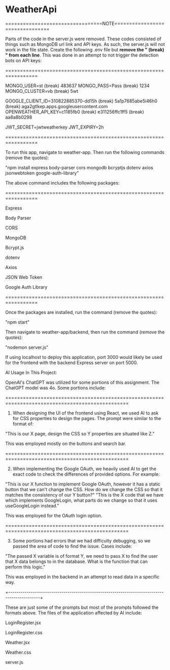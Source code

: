 # WeatherApi

=================================NOTE================================

Parts of the code in the server.js were removed. These codes consisted of things such as
MongoDB url link and API keys. As such, the server.js will not work in the file state. Create
the following .env file but <strong>remove the " (break) " from each line</strong>. This was done in an attempt
to not trigger the detection bots on API keys:

=================================================================

MONGO_USER=st (break) 483637
MONGO_PASS=Pass (break) 1234
MONGO_CLUSTER=vb (break) 5wt

GOOGLE_CLIENT_ID=310822885370-dd15h (break) 5a1p7685abe5i46h0 (break) aga2gtlkep.apps.googleusercontent.com
OPENWEATHER_API_KEY=c1185fb0 (break) e311256ffc1ff5 (break) aa8a8b0298

JWT_SECRET=jwtweatherkey
JWT_EXPIRY=2h

=================================================================

To run this app, navigate to weather-app. Then run the following commands (remove the quotes):

"npm install express body-parser cors mongodb bcryptjs dotenv axios jsonwebtoken google-auth-library"

The above command includes the following packages:

=================================================================

Express

Body Parser

CORS

MongoDB

Bcrypt.js

dotenv

Axios

JSON Web Token

Google Auth Library

=================================================================

Once the packages are installed, run the command (remove the quotes):

"npm start"

Then navigate to weather-app/backend, then run the command (remove the quotes):

"nodemon server.js"

If using localhost to deploy this application, port 3000 would likely be used for the frontend
with the backend Express server on port 5000.

AI Usage In This Project:

OpenAI's ChatGPT was utilized for some portions of this assignment. The ChatGPT model was 4o.
Some portions include:

================================================================================================

1. When designing the UI of the frontend using React, we used AI to ask for CSS properties to
   design the pages. The prompt were similar to the format of:

"This is our X page, design the CSS so Y properties are situated like Z."

This was employed mostly on the buttons and search bar.

================================================================================================

2. When implementing the Google OAuth, we heavily used AI to get the exact code to check the
   differences of provided options. For example:

"This is our X function to implement Google OAuth, however it has a static button that we can't
change the CSS. How do we change the CSS so that it matches the consistency of our Y button?"
"This is the X code that we have which implements GoogleLogin, what parts do we change so that
it uses useGoogleLogin instead."

This was employed for the OAuth login option.

================================================================================================

3. Some portions had errors that we had difficulty debugging, so we passed the area of code to
   find the issue. Cases include:

"The passed X variable is of format Y, we need to pass X to find the user that X data belongs
to in the database. What is the function that can perform this logic."

This was employed in the backend in an attempt to read data in a specific way.

+---------------------------------------------------------------------------------------------+

These are just some of the prompts but most of the prompts followed the formats above. The
files of the application affected by AI include:

LoginRegister.jsx

LoginRegister.css

Weather.jsx

Weather.css

server.js
